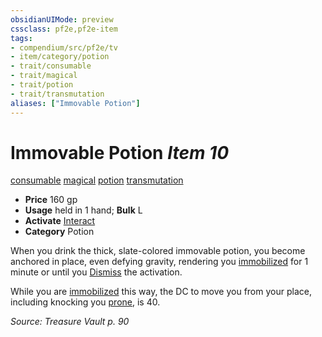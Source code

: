 ```yaml
---
obsidianUIMode: preview
cssclass: pf2e,pf2e-item
tags:
- compendium/src/pf2e/tv
- item/category/potion
- trait/consumable
- trait/magical
- trait/potion
- trait/transmutation
aliases: ["Immovable Potion"]
---
```

# Immovable Potion *Item 10*  
[consumable](rules/traits/consumable.md)  [magical](rules/traits/magical.md)  [potion](rules/traits/potion.md)  [transmutation](rules/traits/transmutation.md)  

- **Price** 160 gp
- **Usage** held in 1 hand; **Bulk** L
- **Activate** [Interact](rules/actions/interact.md)
- **Category** Potion

When you drink the thick, slate-colored immovable potion, you become anchored in place, even defying gravity, rendering you [immobilized](rules/conditions.md#Immobilized) for 1 minute or until you [Dismiss](rules/actions/dismiss.md) the activation.

While you are [immobilized](rules/conditions.md#Immobilized) this way, the DC to move you from your place, including knocking you [prone](rules/conditions.md#Prone), is 40.

*Source: Treasure Vault p. 90*